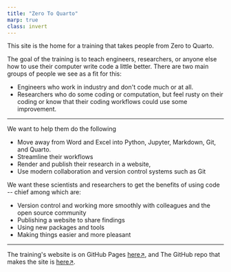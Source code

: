 ```yaml
---
title: "Zero To Quarto"
marp: true
class: invert
---
```


This site is the home for a training that takes people from Zero to Quarto.

The goal of the training is to teach engineers, researchers, or anyone else
how to use their computer write code a little better.  There are two main
groups of people we see as a fit for this:

- Engineers who work in industry and don't code much or at all.
- Researchers who do some coding or computation, but feel rusty on their
  coding or know that their coding workflows could use some improvement.

---

We want to help them do the following

- Move away from Word and Excel into Python, Jupyter,
  Markdown, Git, and Quarto.
- Streamline their workflows
- Render and publish their research in a website,
- Use modern collaboration and version control systems such as Git

We want these scientists and researchers to get the benefits of
using code -- chief among which are:

- Version control and working more smoothly with colleagues and the open source community
- Publishing a website to share findings
- Using new packages and tools
- Making things easier and more pleasant

---

The training's website is on GitHub Pages [here↗](https://gsmithapps.github.io/zero-to-quarto-site/),
and The GitHub repo that makes the site is [here↗](https://github.com/GSmithApps/zero-to-quarto-site).